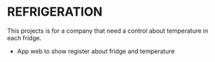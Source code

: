 # REFRIGERATION

This projects is for a company that need a control about temperature in each fridge.

* App web to show register about fridge and temperature
